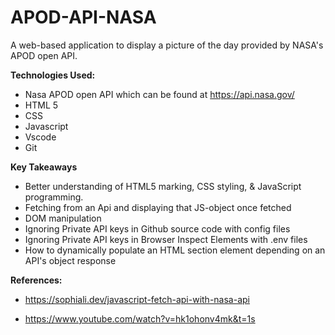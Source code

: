 # APOD-API-NASA
A web-based application to display a picture of the day provided by NASA's APOD open API.

**Technologies Used:**
- Nasa APOD open API which can be found at https://api.nasa.gov/
- HTML 5
- CSS
- Javascript
- Vscode
- Git

**Key Takeaways** 
- Better understanding of HTML5 marking, CSS styling, & JavaScript programming. 
- Fetching from an Api and displaying that JS-object once fetched
- DOM manipulation
- Ignoring Private API keys in Github source code with config files
- Ignoring Private API keys in Browser Inspect Elements with .env files
- How to dynamically populate an HTML section element depending on an API's object response

**References:**
- https://sophiali.dev/javascript-fetch-api-with-nasa-api

- https://www.youtube.com/watch?v=hk1ohonv4mk&t=1s



